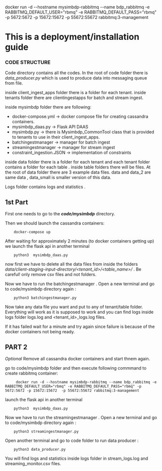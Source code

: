  docker run -d --hostname mysimbdp-rabbitmq --name bdp_rabbitmq -e RABBITMQ_DEFAULT_USER="rbmq" -e RABBITMQ_DEFAULT_PASS="rbmq" -p 5672:5672 -p 15672:15672  -p 55672:55672 rabbitmq:3-management



# This is a deployment/installation guide




### CODE STRUCTURE 

Code directory contains all the codes. In the root of code folder there is *data_producer.py* which is used to produce data into messaging queue from file.

inside client_ingest_apps folder there is a folder for each tenant. inside tenants folder there are clientingestapps for batch and stream ingest. 

inside mysimbdp folder there are following:

* docker-compose.yml -> docker compose file for creating cassandra containers.
* mysimbdp_daas.py -> Flask API DAAS
* mysimbdp.py -> there is Mysimbdp_CommonTool  class that is provided to tenants to use in their client_ingest_apps.
* batchingestmanager -> manager for batch ingest
* streamingestmanager -> manager for stream ingest
*  constraint_ingestion.JSON -> implementation of constraints 
  
 inside data folder there is a folder for each tenant and each tenant folder contains a folder for each table . inside table folders there will be files. At the root of data folder there are 3 example data files. data and data_2 are same data , data_small is smaller version of this data. 

 Logs folder contains logs and statistics .


 ## 1st Part

First one needs to go to the ***code/mysimbdp*** directory.

Then we should launch the cassandra containers: 

        docker-compose up

After waiting for approximately 2 minutes (to docker containers getting up) we  launch the flask api in another terminal 

        python3  mysimbdp_daas.py

now first we have to delete all the data files from inside the folders *data/client-staging-input-directory/<tenant_id>/<table_name>/* . Be careful! only remove csv files and not folders.

Now we have to run the batchingestmanager . Open a new terminal and go to code/mysimbdp directory again :

        python3 batchingestmanager.py

Now take any data file you want and put to any of tenant/table folder.  Everything will work as it is supposed to work and you can find logs inside logs folder logs.log  and <tenant_id>_logs.log files.


If it has failed wait for a minute and try again since failure is because of the docker containers not being ready.




## PART 2

*Optional* Remove all cassandra docker containers and start thnem again.

go to code/mysimbdp folder  and then execute following commmand to create rabbitmq container:

         docker run -d --hostname mysimbdp-rabbitmq --name bdp_rabbitmq -e RABBITMQ_DEFAULT_USER="rbmq" -e RABBITMQ_DEFAULT_PASS="rbmq" -p 5672:5672 -p 15672:15672  -p 55672:55672 rabbitmq:3-management

launch the flask api in another terminal 

        python3  mysimbdp_daas.py

Now we have to run the streamingestmanager . Open a new terminal and go to code/mysimbdp directory again :

        python3 streamingestmanager.py

Open another terminal and go to code folder to run data producer :

        python3 data_producer.py

You will find logs and statistics inside logs folder in stream_logs.log and streaming_monitor.csv files.  


        
